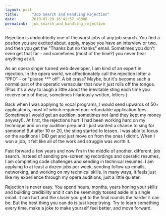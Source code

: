 ```yaml
---
layout: post
title:      "Job Search and Handling Rejection"
date:       2019-07-29 16:41:57 +0000
permalink:  job_search_and_handling_rejection
---
```



Rejection is undoubtedly one of the worst jobs of any job search. You find a positon you are excited about, apply, maybe you have an interview or two, and then you get the "Thanks but no thanks" email. Sometimes you don't even get that far - and sometimes (most of the time?) you never hear anything at all. 

As an opera singer turned web developer, I am kind of an expert in rejection. In the opera world, we affectionately call the rejection letter a "PFO" - or "please *** off". A bit crass? Maybe, but it's become such a normal part of the operatic vernacular that now it just rolls off the tongue. (Plus it's a way to laugh a little about the inevitable sting each time you receive one of these, sometimes hilariously written, letters.) 

Back when I was applying to vocal programs, I would send upwards of 50+ applications, most of which required non-refundable application fees. Sometimes I would get an audition, sometimes not (and they kept my money anyway!). At first, the rejections hurt. I had been working hard on my technique and on my audition prep and I just wanted a chance to sing for someone! But after 10 or 20, the sting started to lessen. I was able to focus on the auditions I DID get and just move on from the ones I didn't. When I won a job, it felt like all of the work and struggle was worth it. 

Fast forward a few years and now I'm in the middle of another, different, job search. Instead of sending pre-screening recordings and operatic resumes, I am completing code challenges and sending in technical resumes. I am applying to at least a dozen jobs per week, sending follow up emails, networking, and working on my technical skills. In many ways, it feels just like my experience through my opera auditions, just a little quieter. 

Rejection is never easy. You spend hours, months, years honing your skills and building credibility and it can be seemingly tossed aside in a single email. It can hurt and the closer you get to the final rounds the harder it can be. But the best thing you can do is just keep trying. Try to learn something every time, make a joke to make yourself feel better, and move forward. 







